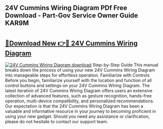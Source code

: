 ## 24V Cummins Wiring Diagram PDf Free Download - Part-Gov Service Owner Guide KAR9M

# <h2><a href="http://dfmh2h5.blite.top/?on=24V+Cummins+Wiring+Diagram">🔗Download New 👉🔴 24V Cummins Wiring Diagram</a></h2>

[![24V Cummins Wiring Diagram download](https://i.imgur.com/lujVjoI.png)](http://dfmh2h5.blite.top/?on=24V+Cummins+Wiring+Diagram)
Step-by-Step Guide This manual breaks down the process of using your new 24V Cummins Wiring Diagram into manageable steps for effortless operation. Familiarize with Controls Before you begin, familiarize yourself with the location and function of all control buttons and settings on your 24V Cummins Wiring Diagram. The latest iteration of 24V Cummins Wiring Diagram offers users an extensive collection of advanced features, such as gesture recognition, hands-free operation, multi-device compatibility, and personalized recommendations. Our expectation is that the 24V Cummins Wiring Diagram has been a valuable and informative resource in your journey to becoming proficient in using your new gadget. Should you need any assistance or clarification, please do not hesitate to contact our support team.
